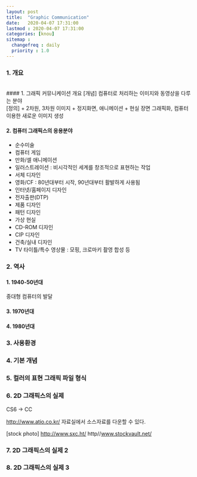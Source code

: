 ```yaml
---
layout: post
title:  "Graphic Communication"
date:   2020-04-07 17:31:00 
lastmod : 2020-04-07 17:31:00
categories: [knou]
sitemap :
  changefreq : daily
  priority : 1.0
---
```


### 1. 개요
<br>
#### 1. 그래픽 커뮤니케이션 개요
[개념]
컴퓨터로 처리하는 이미지와 동영상을 다루는 분야
<br>
[정의]
+ 2차원, 3차원 이미지
+ 정지화면, 애니메이션
+ 현실 장면 그래픽화, 컴퓨터 이용한 새로운 이미지 생성
<br>

#### 2. 컴퓨터 그래픽스의 응용분야
+ 순수미술
+ 컴퓨터 게임
+ 만화/셀 애니메이션
+ 일러스트레이션 : 비시각적인 세계를 창조적으로 표현하는 작업
+ 서체 디자인
+ 영화/CF : 80년대부터 시작, 90년대부터 활발하게 사용됨
+ 인터넷/홈페이지 디자인
+ 전자출판(DTP)
+ 제품 디자인
+ 패턴 디자인
+ 가상 현실
+ CD-ROM 디자인
+ CIP 디자인
+ 건축/실내 디자인
+ TV 타이틀/특수 영상물 : 모핑, 크로마키 촬영 합성 등

<div class="divider"></div>

### 2. 역사
#### 1. 1940-50년대
중대형 컴퓨터의 발달
#### 3. 1970년대
#### 4. 1980년대

<div class="divider"></div>

### 3. 사용환경

### 4. 기본 개념

### 5. 컬러의 표현 그래픽 파일 형식

### 6. 2D 그래픽스의 실제
CS6 → CC

http://www.atio.co.kr/ 
자료실에서 소스자료를 다운할 수 있다.

[stock photo]
http://www.sxc.ht/
http//www.stockvault.net/

### 7. 2D 그래픽스의 실제 2

### 8. 2D 그래픽스의 실제 3

```
```
